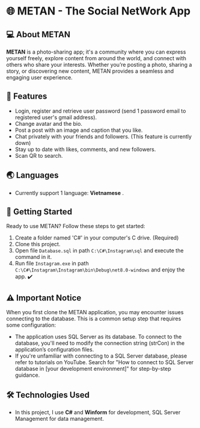 # 🌐 METAN - The Social NetWork App
## 💻 About METAN
__METAN__ is a photo-sharing app; it's a community where you can express yourself freely, explore content from around the world, and connect with others who share your interests. Whether you’re posting a photo, sharing a story, or discovering new content, METAN provides a seamless and engaging user experience.
## 🌟 Features
- Login, register and retrieve user password (send 1 password email to registered user's gmail address).
- Change avatar and the bio.
- Post a post with an image and caption that you like.
- Chat privately with your friends and followers. (This feature is currently down)
- Stay up to date with likes, comments, and new followers.
- Scan QR to search.
## 🌏 Languages 
- Currently support 1 language: __Vietnamese__ .
## 🚀 Getting Started
Ready to use METAN? Follow these steps to get started:
1. Create a folder named 'C#' in your computer's C drive. (Required)
2. Clone this project.
3. Open file `Database.sql` in path `C:\C#\Instagram\sql` and execute the command in it.
4. Run file `Instagram.exe` in path `C:\C#\Instagram\Instagram\bin\Debug\net8.0-windows` and enjoy the app. ✔️
## ⚠️ Important Notice
When you first clone the METAN application, you may encounter issues connecting to the database. This is a common setup step that requires some configuration:
- The application uses SQL Server as its database. To connect to the database, you'll need to modify the connection string (strCon) in the application’s configuration files.
- If you're unfamiliar with connecting to a SQL Server database, please refer to tutorials on YouTube. Search for "How to connect to SQL Server database in [your development environment]" for step-by-step guidance.
## 🛠️ Technologies Used
- In this project, I use __C#__ and __Winform__ for development, SQL Server Management for data management.
